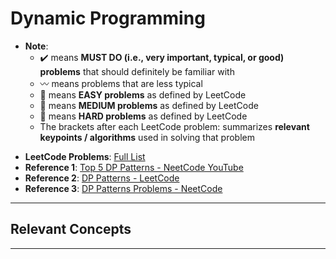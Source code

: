 # Dynamic Programming
* **Note**: 
  * :heavy_check_mark: means **MUST DO (i.e., very important, typical, or good) problems** that should definitely be familiar with
  * :wavy_dash: means problems that are less typical
  * :green_book: means **EASY problems** as defined by LeetCode
  * :orange_book: means **MEDIUM problems** as defined by LeetCode
  * :closed_book: means **HARD problems** as defined by LeetCode
  * The brackets after each LeetCode problem: summarizes **relevant keypoints / algorithms** used in solving that problem

- **LeetCode Problems**: [Full List](https://leetcode.com/problemset/all/?topicSlugs=sorting&page=1)
- **Reference 1**: [Top 5 DP Patterns - NeetCode YouTube](https://www.youtube.com/watch?v=mBNrRy2_hVs)
- **Reference 2**: [DP Patterns - LeetCode](https://leetcode.com/discuss/general-discussion/458695/dynamic-programming-patterns)
- **Reference 3**: [DP Patterns Problems - NeetCode](https://docs.google.com/spreadsheets/d/1pEzcVLdj7T4fv5mrNhsOvffBnsUH07GZk7c2jD-adE0/edit#gid=0)
---

## Relevant Concepts



---
